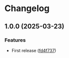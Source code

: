 # Changelog

## 1.0.0 (2025-03-23)


### Features

* First release ([fd4f737](https://github.com/artmakh/dxvk-version-mananger/commit/fd4f7371c7b1979631cc2a914d394ea34bcd5bf7))
